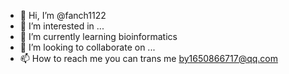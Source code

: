 - 👋 Hi, I’m @fanch1122
- 👀 I’m interested in ...
- 🌱 I’m currently learning bioinformatics
- 💞️ I’m looking to collaborate on ...
- 📫 How to reach me  you can trans me by1650866717@qq.com

<!---
fanch1122/fanch1122 is a ✨ special ✨ repository because its `README.md` (this file) appears on your GitHub profile.
You can click the Preview link to take a look at your changes.
--->
